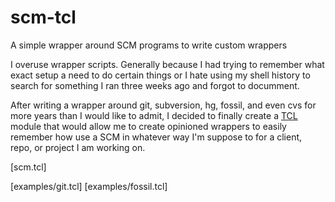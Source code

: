 # scm-tcl
A simple wrapper around SCM programs to write custom wrappers

I overuse wrapper scripts. Generally because I had trying to 
remember what exact setup a need to do certain things or I hate 
using my shell history to search for something I ran three weeks
ago and forgot to documment. 

After writing a wrapper around git, subversion, hg, fossil, and even
cvs for more years than I would like to admit, I decided to finally 
create a [TCL](http://tcl-lang.org) module that would allow me to 
create opinioned wrappers to easily remember how use a SCM in 
whatever way I'm suppose to for a client, repo, or project I am 
working on.

[scm.tcl]

[examples/git.tcl]
[examples/fossil.tcl]

